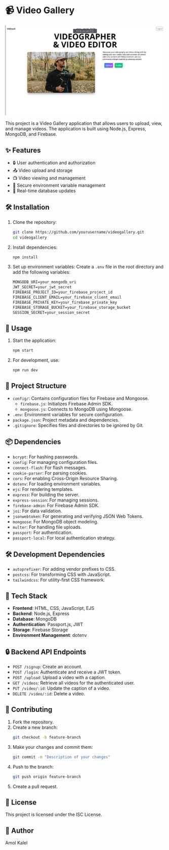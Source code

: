 # 📹 Video Gallery
![Screenshot of VidVault](public/css/Screenshot%202024-09-24%20214940.png)

This project is a Video Gallery application that allows users to upload, view, and manage videos. The application is built using Node.js, Express, MongoDB, and Firebase.

## ✨ Features

- 🔒 User authentication and authorization
- 📤 Video upload and storage
- 📺 Video viewing and management
- 🔐 Secure environment variable management
- 🔄 Real-time database updates

## 🛠️ Installation

1. Clone the repository:
   ```bash
   git clone https://github.com/yourusername/videogallery.git
   cd videogallery
   ```

2. Install dependencies:
   ```bash
   npm install
   ```

3. Set up environment variables:
   Create a `.env` file in the root directory and add the following variables:
   ```env
   MONGODB_URI=your_mongodb_uri
   JWT_SECRET=your_jwt_secret
   FIREBASE_PROJECT_ID=your_firebase_project_id
   FIREBASE_CLIENT_EMAIL=your_firebase_client_email
   FIREBASE_PRIVATE_KEY=your_firebase_private_key
   FIREBASE_STORAGE_BUCKET=your_firebase_storage_bucket
   SESSION_SECRET=your_session_secret
   ```

## 🚀 Usage

1. Start the application:
   ```bash
   npm start
   ```

2. For development, use:
   ```bash
   npm run dev
   ```

## 📂 Project Structure

- `config/`: Contains configuration files for Firebase and Mongoose.
  - `firebase.js`: Initializes Firebase Admin SDK.
  - `mongoose.js`: Connects to MongoDB using Mongoose.
- `.env`: Environment variables for secure configuration.
- `package.json`: Project metadata and dependencies.
- `.gitignore`: Specifies files and directories to be ignored by Git.

## 📦 Dependencies

- `bcrypt`: For hashing passwords.
- `config`: For managing configuration files.
- `connect-flash`: For flash messages.
- `cookie-parser`: For parsing cookies.
- `cors`: For enabling Cross-Origin Resource Sharing.
- `dotenv`: For loading environment variables.
- `ejs`: For rendering templates.
- `express`: For building the server.
- `express-session`: For managing sessions.
- `firebase-admin`: For Firebase Admin SDK.
- `joi`: For data validation.
- `jsonwebtoken`: For generating and verifying JSON Web Tokens.
- `mongoose`: For MongoDB object modeling.
- `multer`: For handling file uploads.
- `passport`: For authentication.
- `passport-local`: For local authentication strategy.

## 🛠️ Development Dependencies

- `autoprefixer`: For adding vendor prefixes to CSS.
- `postcss`: For transforming CSS with JavaScript.
- `tailwindcss`: For utility-first CSS framework.

## 🧰 Tech Stack

- **Frontend**: HTML, CSS, JavaScript, EJS
- **Backend**: Node.js, Express
- **Database**: MongoDB
- **Authentication**: Passport.js, JWT
- **Storage**: Firebase Storage
- **Environment Management**: dotenv

## 🔒 Backend API Endpoints

- `POST /signup`: Create an account.
- `POST /login`: Authenticate and receive a JWT token.
- `POST /upload`: Upload a video with a caption.
- `GET /videos`: Retrieve all videos for the authenticated user.
- `PUT /video/:id`: Update the caption of a video.
- `DELETE /video/:id`: Delete a video.

## 🤝 Contributing

1. Fork the repository.
2. Create a new branch:
   ```bash
   git checkout -b feature-branch
   ```
3. Make your changes and commit them:
   ```bash
   git commit -m "Description of your changes"
   ```
4. Push to the branch:
   ```bash
   git push origin feature-branch
   ```
5. Create a pull request.

## 📜 License

This project is licensed under the ISC License.

## 👤 Author

Amol Kalel

